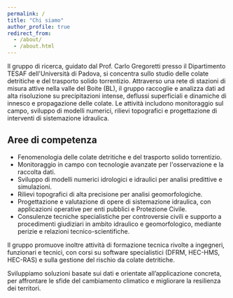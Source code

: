 ```yaml
---
permalink: /
title: "Chi siamo"
author_profile: true
redirect_from: 
  - /about/
  - /about.html
---
```


Il gruppo di ricerca, guidato dal Prof. Carlo Gregoretti presso il Dipartimento TESAF dell'Università di Padova, si concentra sullo studio delle colate detritiche e del trasporto solido torrentizio. Attraverso una rete di stazioni di misura attive nella valle del Boite (BL), il gruppo raccoglie e analizza dati ad alta risoluzione su precipitazioni intense, deflussi superficiali e dinamiche di innesco e propagazione delle colate. Le attività includono monitoraggio sul campo, sviluppo di modelli numerici, rilievi topografici e progettazione di interventi di sistemazione idraulica.

## Aree di competenza
* Fenomenologia delle colate detritiche e del trasporto solido torrentizio.
* Monitoraggio in campo con tecnologie avanzate per l'osservazione e la raccolta dati.
* Sviluppo di modelli numerici idrologici e idraulici per analisi predittive e simulazioni.
* Rilievi topografici di alta precisione per analisi geomorfologiche.
* Progettazione e valutazione di opere di sistemazione idraulica, con applicazioni operative per enti pubblici e Protezione Civile.
* Consulenze tecniche specialistiche per controversie civili e supporto a procedimenti giudiziari in ambito idraulico e geomorfologico, mediante perizie e relazioni tecnico-scientifiche.

Il gruppo promuove inoltre attività di formazione tecnica rivolte a ingegneri, funzionari e tecnici, con corsi su software specialistici (DFRM, HEC-HMS, HEC-RAS) e sulla gestione del rischio da colate detritiche. 

Sviluppiamo soluzioni basate sui dati e orientate all’applicazione concreta, per affrontare le sfide del cambiamento climatico e migliorare la resilienza dei territori.
